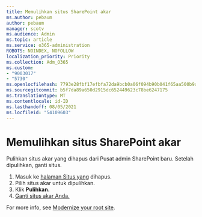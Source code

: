 ```yaml
---
title: Memulihkan situs SharePoint akar
ms.author: pebaum
author: pebaum
manager: scotv
ms.audience: Admin
ms.topic: article
ms.service: o365-administration
ROBOTS: NOINDEX, NOFOLLOW
localization_priority: Priority
ms.collection: Adm_O365
ms.custom:
- "9003017"
- "5730"
ms.openlocfilehash: 7793e28fbf17efbfa72da9bcb0a06f094b90b041f65aa500b9ab85010c234a02
ms.sourcegitcommit: b5f7da89a650d2915dc652449623c78be6247175
ms.translationtype: MT
ms.contentlocale: id-ID
ms.lasthandoff: 08/05/2021
ms.locfileid: "54109603"
---
```

# <a name="restore-the-sharepoint-root-site"></a>Memulihkan situs SharePoint akar

Pulihkan situs akar yang dihapus dari Pusat admin SharePoint baru. Setelah dipulihkan, ganti situs.

1. Masuk ke [halaman Situs yang](https://admin.microsoft.com/sharepoint?page=recycleBin&modern=true) dihapus. 
2. Pilih situs akar untuk dipulihkan.
3. Klik **Pulihkan.**
4. [Ganti situs akar Anda.](https://docs.microsoft.com/sharepoint/troubleshoot/sites/url-that-resides-under-root-site-collection-is-broken)

For more info, see [Modernize your root site](https://docs.microsoft.com/sharepoint/modern-root-site).
